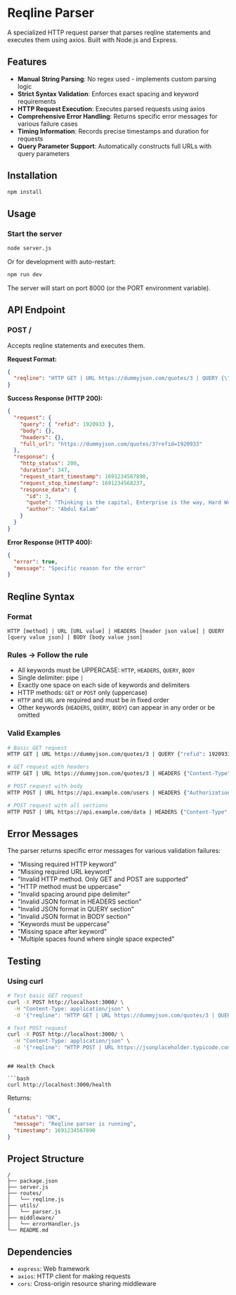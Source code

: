 # Reqline Parser

A specialized HTTP request parser that parses reqline statements and executes them using axios. Built with Node.js and Express.

## Features

- **Manual String Parsing**: No regex used - implements custom parsing logic
- **Strict Syntax Validation**: Enforces exact spacing and keyword requirements
- **HTTP Request Execution**: Executes parsed requests using axios
- **Comprehensive Error Handling**: Returns specific error messages for various failure cases
- **Timing Information**: Records precise timestamps and duration for requests
- **Query Parameter Support**: Automatically constructs full URLs with query parameters

## Installation

```bash
npm install
```

## Usage

### Start the server

```bash
node server.js
```

Or for development with auto-restart:

```bash
npm run dev
```

The server will start on port 8000 (or the PORT environment variable).

## API Endpoint

### POST /

Accepts reqline statements and executes them.

**Request Format:**

```json
{
  "reqline": "HTTP GET | URL https://dummyjson.com/quotes/3 | QUERY {\"refid\": 1920933}"
}
```

**Success Response (HTTP 200):**

```json
{
  "request": {
    "query": { "refid": 1920933 },
    "body": {},
    "headers": {},
    "full_url": "https://dummyjson.com/quotes/3?refid=1920933"
  },
  "response": {
    "http_status": 200,
    "duration": 347,
    "request_start_timestamp": 1691234567890,
    "request_stop_timestamp": 1691234568237,
    "response_data": {
      "id": 3,
      "quote": "Thinking is the capital, Enterprise is the way, Hard Work is the solution.",
      "author": "Abdul Kalam"
    }
  }
}
```

**Error Response (HTTP 400):**

```json
{
  "error": true,
  "message": "Specific reason for the error"
}
```

## Reqline Syntax

### Format

```
HTTP [method] | URL [URL value] | HEADERS [header json value] | QUERY [query value json] | BODY [body value json]
```

### Rules -> Follow the rule

- All keywords must be UPPERCASE: `HTTP`, `HEADERS`, `QUERY`, `BODY`
- Single delimiter: pipe `|`
- Exactly one space on each side of keywords and delimiters
- HTTP methods: `GET` or `POST` only (uppercase)
- `HTTP` and `URL` are required and must be in fixed order
- Other keywords (`HEADERS`, `QUERY`, `BODY`) can appear in any order or be omitted

### Valid Examples

```bash
# Basic GET request
HTTP GET | URL https://dummyjson.com/quotes/3 | QUERY {"refid": 1920933}

# GET request with headers
HTTP GET | URL https://dummyjson.com/quotes/3 | HEADERS {"Content-Type": "application/json"} | QUERY {"refid": 1920933}

# POST request with body
HTTP POST | URL https://api.example.com/users | HEADERS {"Authorization": "Bearer token"} | BODY {"name": "John", "email": "john@example.com"}

# POST request with all sections
HTTP POST | URL https://api.example.com/data | HEADERS {"Content-Type": "application/json"} | QUERY {"page": 1} | BODY {"data": "value"}
```

## Error Messages

The parser returns specific error messages for various validation failures:

- "Missing required HTTP keyword"
- "Missing required URL keyword"
- "Invalid HTTP method. Only GET and POST are supported"
- "HTTP method must be uppercase"
- "Invalid spacing around pipe delimiter"
- "Invalid JSON format in HEADERS section"
- "Invalid JSON format in QUERY section"
- "Invalid JSON format in BODY section"
- "Keywords must be uppercase"
- "Missing space after keyword"
- "Multiple spaces found where single space expected"

## Testing

### Using curl

```bash
# Test basic GET request
curl -X POST http://localhost:3000/ \
  -H "Content-Type: application/json" \
  -d '{"reqline": "HTTP GET | URL https://dummyjson.com/quotes/3 | QUERY {\"refid\": 1920933}"}'

# Test POST request
curl -X POST http://localhost:3000/ \
  -H "Content-Type: application/json" \
  -d '{"reqline": "HTTP POST | URL https://jsonplaceholder.typicode.com/posts | HEADERS {\"Content-Type\": \"application/json\"} | BODY {\"title\": \"Test Post\", \"body\": \"This is a test\", \"userId\": 1}"}'
```


```

## Health Check

```bash
curl http://localhost:3000/health
```

Returns:

```json
{
  "status": "OK",
  "message": "Reqline parser is running",
  "timestamp": 1691234567890
}
```

## Project Structure

```
/
├── package.json
├── server.js
├── routes/
│   └── reqline.js
├── utils/
│   └── parser.js
├── middleware/
│   └── errorHandler.js
└── README.md
```

## Dependencies

- `express`: Web framework
- `axios`: HTTP client for making requests
- `cors`: Cross-origin resource sharing middleware

